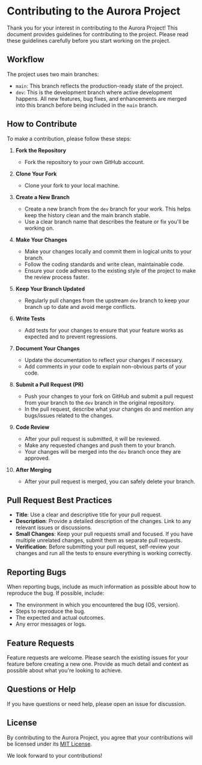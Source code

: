 # Contributing to the Aurora Project

Thank you for your interest in contributing to the Aurora Project! This document provides guidelines for contributing to the project. Please read these guidelines carefully before you start working on the project.

## Workflow

The project uses two main branches:

- `main`: This branch reflects the production-ready state of the project.
- `dev`: This is the development branch where active development happens. All new features, bug fixes, and enhancements are merged into this branch before being included in the `main` branch.

## How to Contribute

To make a contribution, please follow these steps:

1. **Fork the Repository**

   - Fork the repository to your own GitHub account.

2. **Clone Your Fork**

   - Clone your fork to your local machine.

3. **Create a New Branch**

   - Create a new branch from the `dev` branch for your work. This helps keep the history clean and the main branch stable.
   - Use a clear branch name that describes the feature or fix you'll be working on.

4. **Make Your Changes**

   - Make your changes locally and commit them in logical units to your branch.
   - Follow the coding standards and write clean, maintainable code.
   - Ensure your code adheres to the existing style of the project to make the review process faster.

5. **Keep Your Branch Updated**

   - Regularly pull changes from the upstream `dev` branch to keep your branch up to date and avoid merge conflicts.

6. **Write Tests**

   - Add tests for your changes to ensure that your feature works as expected and to prevent regressions.

7. **Document Your Changes**

   - Update the documentation to reflect your changes if necessary.
   - Add comments in your code to explain non-obvious parts of your code.

8. **Submit a Pull Request (PR)**

   - Push your changes to your fork on GitHub and submit a pull request from your branch to the `dev` branch in the original repository.
   - In the pull request, describe what your changes do and mention any bugs/issues related to the changes.

9. **Code Review**

   - After your pull request is submitted, it will be reviewed.
   - Make any requested changes and push them to your branch.
   - Your changes will be merged into the `dev` branch once they are approved.

10. **After Merging**
    - After your pull request is merged, you can safely delete your branch.

## Pull Request Best Practices

- **Title**: Use a clear and descriptive title for your pull request.
- **Description**: Provide a detailed description of the changes. Link to any relevant issues or discussions.
- **Small Changes**: Keep your pull requests small and focused. If you have multiple unrelated changes, submit them as separate pull requests.
- **Verification**: Before submitting your pull request, self-review your changes and run all the tests to ensure everything is working correctly.

## Reporting Bugs

When reporting bugs, include as much information as possible about how to reproduce the bug. If possible, include:

- The environment in which you encountered the bug (OS, version).
- Steps to reproduce the bug.
- The expected and actual outcomes.
- Any error messages or logs.

## Feature Requests

Feature requests are welcome. Please search the existing issues for your feature before creating a new one. Provide as much detail and context as possible about what you're looking to achieve.

## Questions or Help

If you have questions or need help, please open an issue for discussion.

## License

By contributing to the Aurora Project, you agree that your contributions will be licensed under its [MIT License](LICENSE).

We look forward to your contributions!
